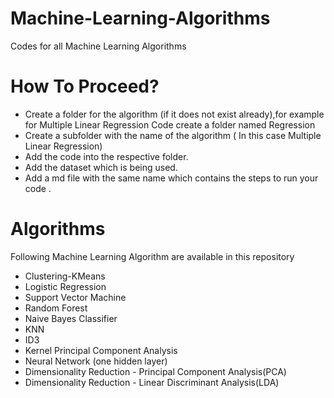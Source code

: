 # Machine-Learning-Algorithms
Codes for all Machine Learning Algorithms

# How To Proceed?
- Create a folder for the algorithm (if it does not exist already),for example for Multiple Linear Regression Code create a folder named Regression
- Create a subfolder with the name of the algorithm ( In this case Multiple Linear Regression)
- Add the code into the respective folder.
- Add the dataset which is being used.
- Add a md file with the same name which contains the steps to run your code .


# Algorithms
Following Machine Learning Algorithm are available in this repository
- Clustering-KMeans
- Logistic Regression
- Support Vector Machine
- Random Forest
- Naive Bayes Classifier
- KNN
- ID3
- Kernel Principal Component Analysis
- Neural Network (one hidden layer)
- Dimensionality Reduction - Principal Component Analysis(PCA)
- Dimensionality Reduction - Linear Discriminant Analysis(LDA)
